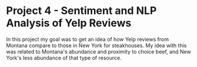 # Project 4 - Sentiment and NLP Analysis of Yelp Reviews
<p> In this project my goal was to get an idea of how Yelp reviews from
Montana compare to those in New York for steakhouses. My idea with this was related to
Montana's abundance and proximity to choice beef, and New York's less abundance of that
type of resource. </p>